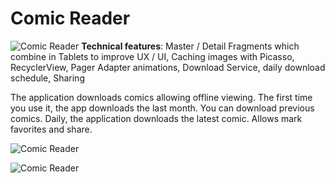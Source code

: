 # Comic Reader

![Comic Reader](http://arielvila.com/files/repos/comic_icon.png) **Technical features**: Master / Detail Fragments which combine in Tablets to improve UX / UI, Caching images with Picasso, RecyclerView, Pager Adapter animations, Download Service, daily download schedule, Sharing

The application downloads comics allowing offline viewing. The first time you use it, the app downloads the last month. You can download previous comics. Daily, the application downloads the latest comic. Allows mark favorites and share.

![Comic Reader](http://arielvila.com/files/repos/comic_tablet.png)

![Comic Reader](http://arielvila.com/files/repos/comic_screens.png)
